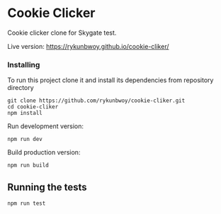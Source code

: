 # Cookie Clicker

Cookie clicker clone for Skygate test.

Live version: https://rykunbwoy.github.io/cookie-cliker/


### Installing

To run this project clone it and install its dependencies from repository directory

```
git clone https://github.com/rykunbwoy/cookie-cliker.git
cd cookie-cliker
npm install
```

Run development version:

```
npm run dev
```

Build production version:

```
npm run build
```

## Running the tests

```
npm run test
```